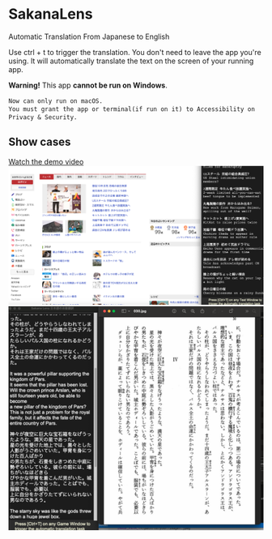 # SakanaLens
 Automatic Translation From Japanese to English

Use ctrl + t to trigger the translation.
You don't need to leave the app you're using.
It will automatically translate the text on the screen of your running app.
 
 **Warning!** This app **cannot be run on Windows**.
 ```
 Now can only run on macOS.
 You must grant the app or terminal(if run on it) to Accessibility on Privacy & Security.
 ```

## **Show cases**
[Watch the demo video](./showcase/case1.mp4)
![SakanaLens Case2](showcase/case2.jpg)
![SakanaLens Case3](showcase/case3.jpg)
